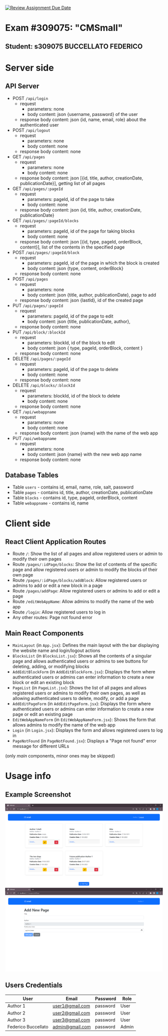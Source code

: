 [![Review Assignment Due Date](https://classroom.github.com/assets/deadline-readme-button-24ddc0f5d75046c5622901739e7c5dd533143b0c8e959d652212380cedb1ea36.svg)](https://classroom.github.com/a/_XpznRuT)
# Exam #309075: "CMSmall"

## Student: s309075 BUCCELLATO FEDERICO 

# Server side

## API Server

- POST `/api/login`
  - request
    - parameters: none
    - body content: json {username, password} of the user
  - response body content: json {id, name, email, role} about the authenticated user
- POST `/api/logout`
  - request
    - parameters: none
    - body content: none
  - response body content: none
- GET `/api/pages`
  - request
    - parameters: none
    - body content: none
  - response body content: json [{id, title, author, creationDate, publicationDate}], getting list of all pages
- GET `/api/pages/:pageId`
  - request
    - parameters: pageId, id of the page to take
    - body content: none
  - response body content: json {id, title, author, creationDate, publicationDate}
- GET `/api/pages/:pageId/blocks`
  - request
    - parameters: pageId, id of the page for taking blocks
    - body content: none
  - response body content: json [{id, type, pageId, orderBlock, content}], list of the contents in the specified page
- POST `/api/pages/:pageId/block`
  - request
    - parameters: pageId, id of the page in which the block is created
    - body content: json {type, content, orderBlock}
  - response body content: none
- POST `/api/pages`
  - request
    - parameters: none
    - body content: json {title, author, publicationDate}, page to add
  - response body content: json {lastId}, id of the created page
- PUT `/api/pages/:pageId`
  - request
    - parameters: pageId, id of the page to edit
    - body content: json {title, publicationDate, author}, 
  - response body content: none
- PUT `/api/block/:blockId`
  - request
    - parameters: blockId, id of the block to edit
    - body content: json { type, pageId, orderBlock, content }
  - response body content: none
- DELETE `/api/pages/:pageId`
  - request
    - parameters: pageId, id of the page to delete
    - body content: none
  - response body content: none
- DELETE `/api/blocks/:blockId`
  - request
    - parameters: blockId, id of the block to delete
    - body content: none
  - response body content: none
- GET `/api/webappname`
  - request
    - parameters: none
    - body content: none
  - response body content: json {name} with the name of the web app
- PUT `/api/webappname`
  - request
    - parameters: none
    - body content: json {name} with the new web app name
  - response body content: none

## Database Tables

- Table `users` - contains id, email, name, role, salt, password
- Table `pages` - contains id, title, author, creationDate, publicationDate
- Table `blocks` - contains id, type, pageId, orderBlock, content
- Table  `webappname` - contains id, name

# Client side


## React Client Application Routes

- Route `/`: Show the list of all pages and allow registered users or admin to modify their own pages
- Route `/pages/:idPage/blocks`: Show the list of contents of the specific page and allow registered users or admin to modify the blocks of their own page
- Route `/pages/:idPage/blocks/addBlock`: Allow registered users or admins to add or edit a new block in a page
- Route `/pages/addPage`: Allow registered users or admins to add or edit a page
- Route `/editWebAppName`: Allow admins to modify the name of the web app
- Route `/login`: Allow registered users to log in
- Any other routes: Page not found error


## Main React Components

- `MainLayout` (in `App.jsx`): Defines the main layout with the bar displaying the website name and login/logout actions
- `BlocksList` (in `BlocksList.jsx`): Shows all the contents of a singular page and allows authenticated users or admins to see buttons for deleting, adding, or modifying blocks
- `AddEditBlockForm` (in `AddEditBlockForm.jsx`): Displays the form where authenticated users or admins can enter information to create a new block or edit an existing block
- `PageList` (in `PageList.jsx`): Shows the list of all pages and allows registered users or admins to modify their own pages, as well as allowing authenticated users to delete, modify, or add a page
- `AddEditPageForm` (in `AddEditPageForm.jsx`): Displays the form where authenticated users or admins can enter information to create a new page or edit an existing page
- `EditWebAppNameForm` (in `EditWebAppNameForm.jsx`): Shows the form that allows admins to modify the name of the web app
- `Login` (in `Login.jsx`): Displays the form and allows registered users to log in
- `PageNotFound` (in `PageNotFound.jsx`): Displays a "Page not found" error message for different URLs

(only _main_ components, minor ones may be skipped)

# Usage info

## Example Screenshot

![Screenshot](./img/image_1.jpg)
![Screenshot](./img/image_2.jpg)

## Users Credentials

| User | Email | Password | Role |
|-----------|-----------|-----------|-----------|
| Author 1  | user1@gmail.com | password  | User  |
| Author 2  | user2@gmail.com | password  | User  |
| Author 3  | user3@gmail.com | password  | User  |
| Federico Buccellato  | admin@gmail.com | password  | Admin  |
